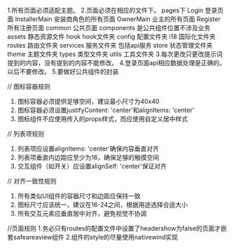 <!--
 * @Author: wangjunwj wangjunwj@dinglicom.com
 * @Date: 2025-03-31 09:04:02
 * @LastEditors: cx19940809 
 * @LastEditTime: 2025-04-08 09:44:40
 * @FilePath: /leosmart/rules.md
 * @Description: 这是默认设置,请设置`customMade`, 打开koroFileHeader查看配置 进行设置: https://github.com/OBKoro1/koro1FileHeader/wiki/%E9%85%8D%E7%BD%AE
-->
1.所有页面必须适配主题。
2.页面必须在相应的文件下。
    pages下
        Login 登录页面
        InstallerMain 安装商角色的所有页面
        OwnerMain 业主的所有页面
        Register 所有注册页面
        common 公共页面
    components 是公共组件位置不涉及业务
    assets 静态资源文件
    hook hook文件夹
    config 配置文件夹
    i18 国际化文件夹
    routes 路由文件夹
    services 服务文件夹 包括api服务
    store 状态管理文件夹
    theme 主题文件夹
    types 类型文件夹
    utils 工具文件夹
3.每次更改只更改提示词提到的内容，没有提到的内容不能修改。
4.登录页面api相应数据处理是正确的。以后不要修改。
5.要做好公共组件的封装

// 图标容器规则
1. 图标容器必须提供足够空间，建议最小尺寸为40x40
2. 图标容器必须设置justifyContent: 'center'和alignItems: 'center'
3. 图标组件不应使用传入的props样式，而应使用自定义居中样式

// 列表项规则
1. 列表项应设置alignItems: 'center'确保内容垂直对齐
2. 列表项垂直内边距应至少为16，确保足够的触摸空间
3. 交互组件（如开关）应设置alignSelf: 'center'保证对齐

// 对齐一致性规则
1. 所有类似UI组件的容器尺寸和边距应保持一致
2. 图标尺寸应该统一，建议在16-24之间，根据用途选择合适大小
3. 所有交互元素应垂直居中对齐，避免视觉不协调

//页面规则
1.务必只有routes的配置文件中设置了headershow为false的页面才嵌套safeareaview组件
2.组件的style的尽量使用nativewind实现
